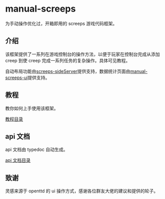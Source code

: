# manual-screeps

为手动操作优化过，开箱即用的 screeps 游戏代码框架。

## 介绍

该框架提供了一系列在游戏控制台的操作方法，以便于玩家在控制台完成从添加 creep 到使 creep 完成一系列任务的复杂操作。具体可见教程。

自动布局功能由[screeps-sideServer](https://github.com/Ureimu/screeps-sideServer)提供支持，数据统计页面由[manual-screeps-ui](https://github.com/Ureimu/manual-screeps-ui)提供支持。

## 教程

教你如何上手使用该框架。

[教程目录](tutorial/README.md)

## api 文档

api 文档由 typedoc 自动生成。

[api 文档目录](docs/modules.md)

## 致谢

灵感来源于 openttd 的 ui 操作方式，感谢各位群友大佬的建议和提供的轮子。
